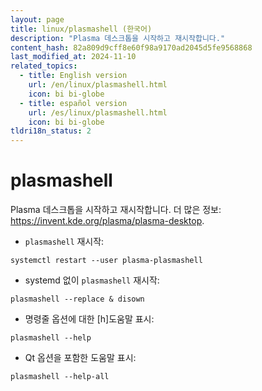 ```yaml
---
layout: page
title: linux/plasmashell (한국어)
description: "Plasma 데스크톱을 시작하고 재시작합니다."
content_hash: 82a809d9cff8e60f98a9170ad2045d5fe9568868
last_modified_at: 2024-11-10
related_topics:
  - title: English version
    url: /en/linux/plasmashell.html
    icon: bi bi-globe
  - title: español version
    url: /es/linux/plasmashell.html
    icon: bi bi-globe
tldri18n_status: 2
---
```

# plasmashell

Plasma 데스크톱을 시작하고 재시작합니다.
더 많은 정보: <https://invent.kde.org/plasma/plasma-desktop>.

- `plasmashell` 재시작:

`systemctl restart --user plasma-plasmashell`

- systemd 없이 `plasmashell` 재시작:

`plasmashell --replace & disown`

- 명령줄 옵션에 대한 [h]도움말 표시:

`plasmashell --help`

- Qt 옵션을 포함한 도움말 표시:

`plasmashell --help-all`

